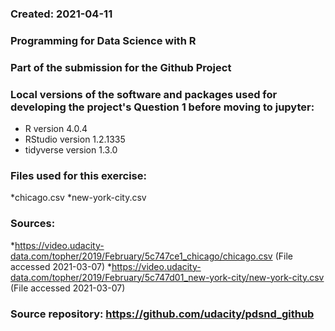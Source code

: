 ### Created: 2021-04-11

### Programming for Data Science with R

### Part of the submission for the Github Project

### Local versions of the software and packages used for developing the project's Question 1 before moving to jupyter:
* R version 4.0.4
* RStudio version 1.2.1335
* tidyverse version 1.3.0

### Files used for this exercise:
*chicago.csv
*new-york-city.csv 

### Sources:
*https://video.udacity-data.com/topher/2019/February/5c747ce1_chicago/chicago.csv (File accessed 2021-03-07)
*https://video.udacity-data.com/topher/2019/February/5c747d01_new-york-city/new-york-city.csv (File accessed 2021-03-07)

### Source repository: https://github.com/udacity/pdsnd_github